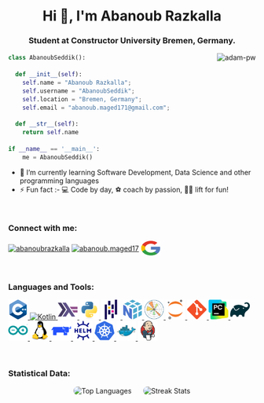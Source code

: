 <h1 align="center">Hi 👋, I'm Abanoub Razkalla</h1>
<h3 align="center">Student at Constructor University Bremen, Germany.</h3>

<p><img align="right" src="https://github.com/Adam-pw/Adam-pw/blob/main/animation_500_kxa883sd.gif" alt="adam-pw" /></p>


```python
class AbanoubSeddik():
    
  def __init__(self):
    self.name = "Abanoub Razkalla";
    self.username = "AbanoubSeddik";
    self.location = "Bremen, Germany";
    self.email = "abanoub.maged171@gmail.com";
  
  def __str__(self):
    return self.name

if __name__ == '__main__':
    me = AbanoubSeddik()
```



- 🌱 I’m currently learning Software Development, Data Science and other programming languages
- ⚡ Fun fact :- 💻 Code by day, ⚽ coach by passion, 🏋️‍♂️ lift for fun!

<br>

<h3 align="left">Connect with me:</h3>
<p align="left">
  <a href="https://www.linkedin.com/in/abanoubrazkalla" target="blank"><img align="center"
      src="https://raw.githubusercontent.com/rahuldkjain/github-profile-readme-generator/master/src/images/icons/Social/linked-in-alt.svg"
      alt="abanoubrazkalla" height="30" width="40" /></a>
  <a href="https://www.instagram.com/abanoub.maged17/" target="blank"><img align="center"
      src="https://raw.githubusercontent.com/rahuldkjain/github-profile-readme-generator/master/src/images/icons/Social/instagram.svg"
      alt="abanoub.maged17" height="30" width="40" /></a>
    <a href="abanoub.maged171@gmail.com/" target="blank"><img align="center"
      src="https://github.com/devicons/devicon/blob/master/icons/google/google-original.svg"
      alt="abanoub.maged17" height="30" width="40" /></a>
</p>

<br>
<h3 align="left">Languages and Tools:</h3>
<p align="left">  
  <!-- Programming Languages -->
  <a href="https://www.w3schools.com/cpp/" target="_blank" rel="noreferrer">
    <img src="https://raw.githubusercontent.com/devicons/devicon/master/icons/cplusplus/cplusplus-original.svg"
      alt="C++" width="40" height="40" title="C++" />
  </a>
  <a href="https://kotlinlang.org" target="_blank" rel="noreferrer">
    <img src="https://www.vectorlogo.zone/logos/kotlinlang/kotlinlang-icon.svg" alt="Kotlin" width="40" height="40" title="Kotlin" />
  </a>
  <a href="https://www.haskell.org" target="_blank" rel="noreferrer">
    <img src="https://github.com/devicons/devicon/blob/master/icons/haskell/haskell-original.svg" alt="Haskell"
      width="40" height="40" title="Haskell" />
  </a>
  <a href="https://www.python.org" target="_blank" rel="noreferrer">
    <img src="https://raw.githubusercontent.com/devicons/devicon/master/icons/python/python-original.svg" alt="Python"
      width="40" height="40" title="Python" />
  </a>
  <!-- Python Libraries -->
  <a href="https://pandas.pydata.org/" target="_blank" rel="noreferrer">
    <img src="https://raw.githubusercontent.com/devicons/devicon/2ae2a900d2f041da66e950e4d48052658d850630/icons/pandas/pandas-original.svg"
      alt="Pandas" width="40" height="40" title="Pandas" />
  </a>
  <a href="https://numpy.org" target="_blank" rel="noreferrer">
    <img src="https://github.com/devicons/devicon/blob/master/icons/numpy/numpy-original.svg" alt="NumPy"
      width="40" height="40" title="NumPy" />
  </a>
  <a href="https://matplotlib.org" target="_blank" rel="noreferrer">
    <img src="https://github.com/devicons/devicon/blob/master/icons/matplotlib/matplotlib-original.svg" alt="Matplotlib"
      width="40" height="40" title="Matplotlib" />
  </a>
  <a href="https://jupyter.org" target="_blank" rel="noreferrer">
    <img src="https://github.com/devicons/devicon/blob/master/icons/jupyter/jupyter-original.svg" alt="Jupyter"
      width="40" height="40" title="Jupyter Notebook" />
  </a>
  <!-- Tools -->
  <a href="https://git-scm.com" target="_blank" rel="noreferrer">
    <img src="https://github.com/devicons/devicon/blob/master/icons/git/git-original.svg" alt="Git"
      width="40" height="40" title="Git" />
  </a>
  <a href="https://www.jetbrains.com/pycharm/" target="_blank" rel="noreferrer">
    <img src="https://github.com/devicons/devicon/blob/master/icons/pycharm/pycharm-original.svg" alt="PyCharm"
      width="40" height="40" title="PyCharm" />
  </a>
  <a href="https://gradle.org" target="_blank" rel="noreferrer">
    <img src="https://github.com/devicons/devicon/blob/master/icons/gradle/gradle-original.svg" alt="Gradle"
      width="40" height="40" title="Gradle" />
  </a>
  <a href="https://www.arduino.cc" target="_blank" rel="noreferrer">
    <img src="https://github.com/devicons/devicon/blob/master/icons/arduino/arduino-original.svg" alt="Arduino"
      width="40" height="40" title="Arduino" />
  </a>
    <a href="https://www.linux.org" target="_blank" rel="noreferrer">
    <img src="https://github.com/devicons/devicon/blob/master/icons/linux/linux-original.svg" alt="Linux"
      width="40" height="40" title="Linux" />
  </a>
     <a href="https://www.rancher.com" target="_blank" rel="noreferrer">
    <img src="https://github.com/devicons/devicon/blob/master/icons/rancher/rancher-original.svg" alt="Rancher"
      width="40" height="40" title="Rancher" />
  </a>
    <a href="https://helm.sh" target="_blank" rel="noreferrer">
    <img src="https://github.com/devicons/devicon/blob/master/icons/helm/helm-original.svg" alt="Helm"
      width="40" height="40" title="Helm" />
  </a>
    <a href="https://kubernetes.io" target="_blank" rel="noreferrer">
    <img src="https://github.com/devicons/devicon/blob/master/icons/kubernetes/kubernetes-original.svg" alt="Kubernetes"
      width="40" height="40" title="Kubernetes" />
  </a>
    <a href="https://www.docker.com" target="_blank" rel="noreferrer">
    <img src="https://github.com/devicons/devicon/blob/master/icons/docker/docker-original.svg" alt="Docker"
      width="40" height="40" title="Docker" />
  </a>
    <a href="https://www.jenkins.io" target="_blank" rel="noreferrer">
    <img src="https://github.com/devicons/devicon/blob/master/icons/jenkins/jenkins-original.svg" alt="Jenkins"
      width="40" height="40" title="Jenkins" />
  </a>
</p>
</br>


<h3>Statistical Data:</h3>
<div align="center">
  <!-- Top Languages Section -->
  <div style="display: inline-block; margin-right: 20px;">
    <img 
      src="https://github-readme-stats.vercel.app/api/top-langs?username=AbanoubSeddik&show_icons=true&locale=en&bg_color=0d1117&text_color=ffffff&layout=compact" 
      alt="Top Languages" 
      style="border-radius: 8px;" 
    />
  </div>

  <!-- Streak Stats Section -->
  <div style="display: inline-block;">
    <img 
      src="https://github-readme-streak-stats.herokuapp.com/?user=AbanoubSeddik&theme=dark&background=0d1117&date_format=M%20j%5B%2C%20Y%5D" 
      alt="Streak Stats" 
      style="border-radius: 8px;" 
    />
  </div>
</div>
